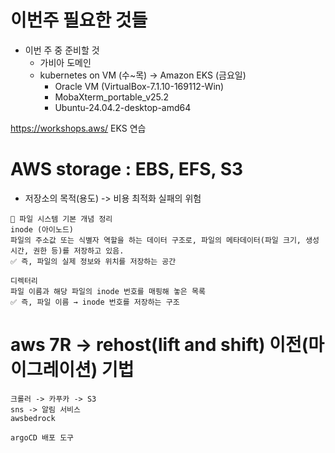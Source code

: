 # 이번주 필요한 것들

- 이번 주 중 준비할 것
    - 가비아 도메인
    - kubernetes on VM (수~목) → Amazon EKS (금요일)
        - Oracle VM (VirtualBox-7.1.10-169112-Win)
        - MobaXterm_portable_v25.2
        - Ubuntu-24.04.2-desktop-amd64


https://workshops.aws/ EKS 연습

# AWS storage : EBS, EFS, S3

- 저장소의 목적(용도) -> 비용 최적화 실패의 위험

```
📂 파일 시스템 기본 개념 정리
inode (아이노드)
파일의 주소값 또는 식별자 역할을 하는 데이터 구조로, 파일의 메타데이터(파일 크기, 생성 시간, 권한 등)를 저장하고 있음.
✅ 즉, 파일의 실제 정보와 위치를 저장하는 공간

디렉터리
파일 이름과 해당 파일의 inode 번호를 매핑해 놓은 목록
✅ 즉, 파일 이름 → inode 번호를 저장하는 구조 
```

# aws 7R -> rehost(lift and shift) 이전(마이그레이션) 기법
```
크롤러 -> 카푸카 -> S3
sns -> 알림 서비스
awsbedrock 

argoCD 배포 도구